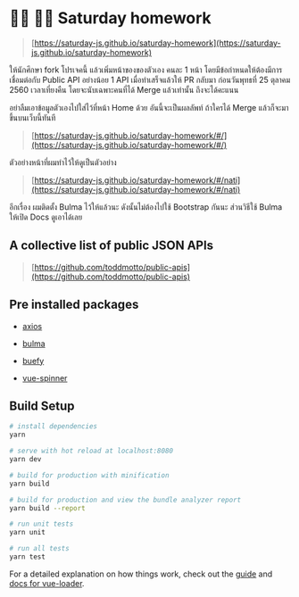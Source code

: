 # 👩‍💻 👨‍💻 Saturday homework

> [https://saturday-js.github.io/saturday-homework](https://saturday-js.github.io/saturday-homework)


ให้นักศึกษา fork โปรเจคนี้ แล้วเพิ่มหน้าของของตัวเอง คนละ 1 หน้า
โดยมีข้อกำหนดให้ต้องมีการเชื่อมต่อกับ Public API อย่างน้อย 1 API 
เมื่อทำเสร็จแล้วให้ PR กลับมา ก่อนวันพุทธที่ 25 ตุลาคม 2560
เวลาเที่ยงคืน โดยจะนับเฉพาะคนที่ได้ Merge แล้วเท่านั้น ถึงจะได้คะแนน


อย่าลืมเอาข้อมูลตัวเองไปใส่ไว้ที่หน้า Home ด้วย
อันนี้จะเป็นผลลัพท์ ถ้าใครได้ Merge แล้วก็จะมาขึ้นบนเว็บนี้ทันที

> [https://saturday-js.github.io/saturday-homework/#/](https://saturday-js.github.io/saturday-homework/#/)

ตัวอย่างหน้าที่ผมทำไว้ให้ดูเป็นตัวอย่าง

> [https://saturday-js.github.io/saturday-homework/#/nati](https://saturday-js.github.io/saturday-homework/#/nati)


อีกเรื่อง ผมติดตั้ง Bulma ไว้ให้แล้วนะ ดังนั้นไม่ต้องไปใช้ Bootstrap กันนะ ส่วนวิธีใช้ Bulma ให้เปิด Docs ดูเอาได้เลย

## A collective list of public JSON APIs

> [https://github.com/toddmotto/public-apis](https://github.com/toddmotto/public-apis)

## Pre installed packages

* [axios](https://github.com/axios/axios)

* [bulma](https://bulma.io/)

* [buefy](https://buefy.github.io/#/)

* [vue-spinner](https://github.com/greyby/vue-spinner)

## Build Setup

``` bash
# install dependencies
yarn

# serve with hot reload at localhost:8080
yarn dev

# build for production with minification
yarn build

# build for production and view the bundle analyzer report
yarn build --report

# run unit tests
yarn unit

# run all tests
yarn test
```

For a detailed explanation on how things work, check out the [guide](http://vuejs-templates.github.io/webpack/) and [docs for vue-loader](http://vuejs.github.io/vue-loader).
